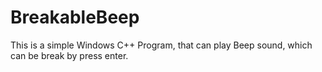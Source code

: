 # BreakableBeep

This is a simple Windows C++ Program, that can play Beep sound, which can be break by press enter.
